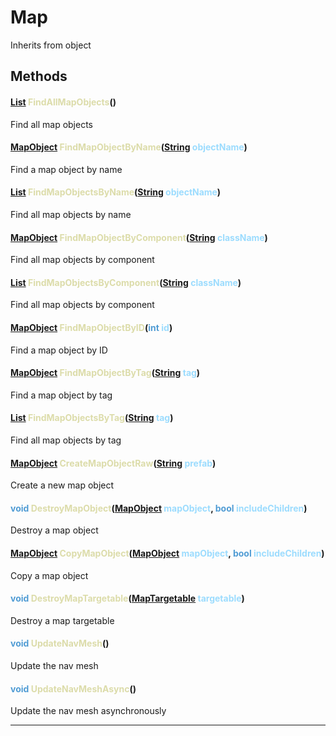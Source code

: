 # Map
Inherits from object
## Methods
#### <span style="color:#509cd4">[List](../objects/List.md)</span> <span style="color:#dcdcaa">FindAllMapObjects</span>()
Find all map objects
#### <span style="color:#509cd4">[MapObject](../objects/MapObject.md)</span> <span style="color:#dcdcaa">FindMapObjectByName</span>(<span style="color:#509cd4">[String](../static/String.md)</span> <span style="color:#9cdcfe">objectName</span>)
Find a map object by name
#### <span style="color:#509cd4">[List](../objects/List.md)</span> <span style="color:#dcdcaa">FindMapObjectsByName</span>(<span style="color:#509cd4">[String](../static/String.md)</span> <span style="color:#9cdcfe">objectName</span>)
Find all map objects by name
#### <span style="color:#509cd4">[MapObject](../objects/MapObject.md)</span> <span style="color:#dcdcaa">FindMapObjectByComponent</span>(<span style="color:#509cd4">[String](../static/String.md)</span> <span style="color:#9cdcfe">className</span>)
Find all map objects by component
#### <span style="color:#509cd4">[List](../objects/List.md)</span> <span style="color:#dcdcaa">FindMapObjectsByComponent</span>(<span style="color:#509cd4">[String](../static/String.md)</span> <span style="color:#9cdcfe">className</span>)
Find all map objects by component
#### <span style="color:#509cd4">[MapObject](../objects/MapObject.md)</span> <span style="color:#dcdcaa">FindMapObjectByID</span>(<span style="color:#509cd4">int</span> <span style="color:#9cdcfe">id</span>)
Find a map object by ID
#### <span style="color:#509cd4">[MapObject](../objects/MapObject.md)</span> <span style="color:#dcdcaa">FindMapObjectByTag</span>(<span style="color:#509cd4">[String](../static/String.md)</span> <span style="color:#9cdcfe">tag</span>)
Find a map object by tag
#### <span style="color:#509cd4">[List](../objects/List.md)</span> <span style="color:#dcdcaa">FindMapObjectsByTag</span>(<span style="color:#509cd4">[String](../static/String.md)</span> <span style="color:#9cdcfe">tag</span>)
Find all map objects by tag
#### <span style="color:#509cd4">[MapObject](../objects/MapObject.md)</span> <span style="color:#dcdcaa">CreateMapObjectRaw</span>(<span style="color:#509cd4">[String](../static/String.md)</span> <span style="color:#9cdcfe">prefab</span>)
Create a new map object
#### <span style="color:#509cd4">void</span> <span style="color:#dcdcaa">DestroyMapObject</span>(<span style="color:#509cd4">[MapObject](../objects/MapObject.md)</span> <span style="color:#9cdcfe">mapObject</span>, <span style="color:#509cd4">bool</span> <span style="color:#9cdcfe">includeChildren</span>)
Destroy a map object
#### <span style="color:#509cd4">[MapObject](../objects/MapObject.md)</span> <span style="color:#dcdcaa">CopyMapObject</span>(<span style="color:#509cd4">[MapObject](../objects/MapObject.md)</span> <span style="color:#9cdcfe">mapObject</span>, <span style="color:#509cd4">bool</span> <span style="color:#9cdcfe">includeChildren</span>)
Copy a map object
#### <span style="color:#509cd4">void</span> <span style="color:#dcdcaa">DestroyMapTargetable</span>(<span style="color:#509cd4">[MapTargetable](../objects/MapTargetable.md)</span> <span style="color:#9cdcfe">targetable</span>)
Destroy a map targetable
#### <span style="color:#509cd4">void</span> <span style="color:#dcdcaa">UpdateNavMesh</span>()
Update the nav mesh
#### <span style="color:#509cd4">void</span> <span style="color:#dcdcaa">UpdateNavMeshAsync</span>()
Update the nav mesh asynchronously

---

